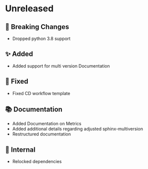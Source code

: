 # Unreleased

## 🚨 Breaking Changes

* Dropped python 3.8 support

## ✨ Added

* Added support for multi version Documentation

## 🐞 Fixed

* Fixed CD workflow template

## 📚 Documentation

* Added Documentation on Metrics
* Added additional details regarding adjusted sphinx-multiversion 
* Restructured documentation

## 🔩 Internal

* Relocked dependencies


